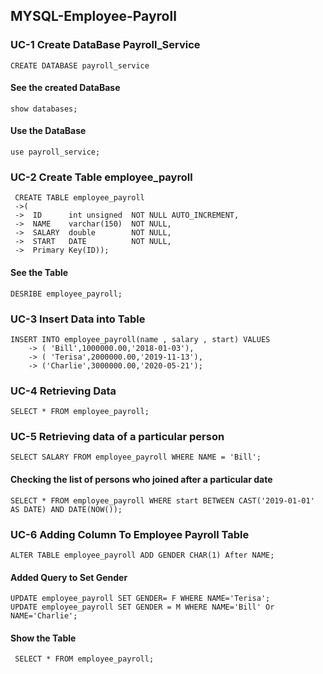 ## MYSQL-Employee-Payroll
### UC-1 Create DataBase Payroll_Service
```
CREATE DATABASE payroll_service
```
#### See the created DataBase
```
show databases;
```
#### Use the DataBase
```
use payroll_service;
```
### UC-2 Create Table employee_payroll
```
 CREATE TABLE employee_payroll 
 ->( 
 ->  ID      int unsigned  NOT NULL AUTO_INCREMENT,
 ->  NAME    varchar(150)  NOT NULL, 
 ->  SALARY  double        NOT NULL,
 ->  START   DATE          NOT NULL, 
 ->  Primary Key(ID));
```
#### See the Table
```
DESRIBE employee_payroll;
```
### UC-3 Insert Data into Table
```
INSERT INTO employee_payroll(name , salary , start) VALUES
    -> ( 'Bill',1000000.00,'2018-01-03'),
    -> ( 'Terisa',2000000.00,'2019-11-13'),
    -> ('Charlie',3000000.00,'2020-05-21');
 ```
 ### UC-4 Retrieving Data
 ```
 SELECT * FROM employee_payroll;
 ```
### UC-5 Retrieving data of a particular person
```
SELECT SALARY FROM employee_payroll WHERE NAME = 'Bill';
```
#### Checking the list of persons who joined after a particular date
```
SELECT * FROM employee_payroll WHERE start BETWEEN CAST('2019-01-01' AS DATE) AND DATE(NOW());
```
### UC-6 Adding Column To Employee Payroll Table
```
ALTER TABLE employee_payroll ADD GENDER CHAR(1) After NAME;
```
#### Added Query to Set Gender
```
UPDATE employee_payroll SET GENDER= F WHERE NAME='Terisa';
UPDATE employee_payroll SET GENDER = M WHERE NAME='Bill' Or NAME='Charlie';
```
#### Show the Table
``` SELECT * FROM employee_payroll;```

